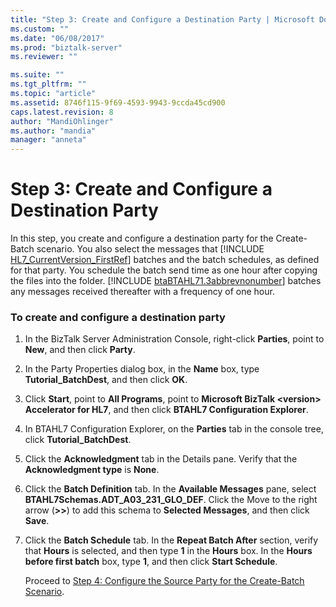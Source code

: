 ```yaml
---
title: "Step 3: Create and Configure a Destination Party | Microsoft Docs"
ms.custom: ""
ms.date: "06/08/2017"
ms.prod: "biztalk-server"
ms.reviewer: ""

ms.suite: ""
ms.tgt_pltfrm: ""
ms.topic: "article"
ms.assetid: 8746f115-9f69-4593-9943-9ccda45cd900
caps.latest.revision: 8
author: "MandiOhlinger"
ms.author: "mandia"
manager: "anneta"
---
```

# Step 3: Create and Configure a Destination Party
In this step, you create and configure a destination party for the Create-Batch scenario. You also select the messages that [!INCLUDE [HL7_CurrentVersion_FirstRef](../../includes/hl7-currentversion-firstref-md.md)] batches and the batch schedules, as defined for that party. You schedule the batch send time as one hour after copying the files into the folder. [!INCLUDE [btaBTAHL71.3abbrevnonumber](../../includes/btabtahl71-3abbrevnonumber-md.md)] batches any messages received thereafter with a frequency of one hour.  
  
### To create and configure a destination party  
  
1. In the BizTalk Server Administration Console, right-click **Parties**, point to **New**, and then click **Party**.  
  
2. In the Party Properties dialog box, in the **Name** box, type **Tutorial_BatchDest**, and then click **OK**.  
  
3. Click **Start**, point to **All Programs**, point to **Microsoft BizTalk \<version\> Accelerator for HL7**, and then click **BTAHL7 Configuration Explorer**.  
  
4. In BTAHL7 Configuration Explorer, on the **Parties** tab in the console tree, click **Tutorial_BatchDest**.  
  
5. Click the **Acknowledgment** tab in the Details pane. Verify that the **Acknowledgment type** is **None**.  
  
6. Click the **Batch Definition** tab. In the **Available Messages** pane, select **BTAHL7Schemas.ADT_A03_231_GLO_DEF**. Click the Move to the right arrow (**>>**) to add this schema to **Selected Messages**, and then click **Save**.  
  
7. Click the **Batch Schedule** tab. In the **Repeat Batch After** section, verify that **Hours** is selected, and then type **1** in the **Hours** box. In the **Hours before first batch** box, type **1**, and then click **Start Schedule**.  
  
   Proceed to [Step 4: Configure the Source Party for the Create-Batch Scenario](../../adapters-and-accelerators/accelerator-hl7/step-4-configure-the-source-party-for-the-create-batch-scenario.md).